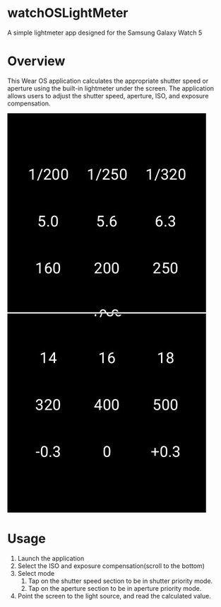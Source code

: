 # watchOSLightMeter
A simple lightmeter app designed for the Samsung Galaxy Watch 5

# Overview
This Wear OS application calculates the appropriate shutter speed or aperture using the built-in lightmeter under the screen. The application allows users to adjust the shutter speed, aperture, ISO, and exposure compensation.

![](https://github.com/kao-SS/watchOSLightMeter/blob/main/cover1.jpg) ![](https://github.com/kao-SS/watchOSLightMeter/blob/main/cover2.jpg)

# Usage
1. Launch the application
2. Select the ISO and exposure compensation(scroll to the bottom)
3. Select mode
   1. Tap on the shutter speed section to be in shutter priority mode.
   2. Tap on the aperture section to be in aperture priority mode.
4. Point the screen to the light source, and read the calculated value.
